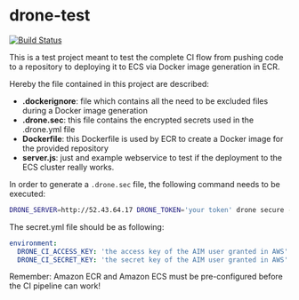 # drone-test

[![Build
Status](http://52.43.64.17/api/badges/mcollina/drone-test/status.svg)](http://52.43.64.17/mcollina/drone-test)

This is a test project meant to test the complete CI flow from pushing code to a repository to deploying it to ECS via Docker image generation in ECR.

Hereby the file contained in this project are described:

- **.dockerignore**: file which contains all the need to be excluded files during a Docker image generation
- **.drone.sec**: this file contains the encrypted secrets used in the .drone.yml file
- **Dockerfile**: this Dockerfile is used by ECR to create a Docker image for the provided repository
- **server.js**: just and example webservice to test if the deployment to the ECS cluster really works.

In order to generate a `.drone.sec` file, the following command needs to be executed:

```sh
DRONE_SERVER=http://52.43.64.17 DRONE_TOKEN='your token' drone secure --repo mcollina/drone-test --in secrets.yml
```

The secret.yml file should be as following:

```yaml
environment:
  DRONE_CI_ACCESS_KEY: 'the access key of the AIM user granted in AWS'
  DRONE_CI_SECRET_KEY: 'the secret key of the AIM user granted in AWS'
```

Remember: Amazon ECR and Amazon ECS must be pre-configured before the CI pipeline can work!
